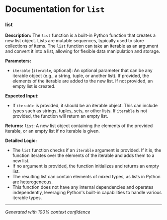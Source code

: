 # Documentation for `list`

### list

**Description:**
The `list` function is a built-in Python function that creates a new list object. Lists are mutable sequences, typically used to store collections of items. The `list` function can take an iterable as an argument and convert it into a list, allowing for flexible data manipulation and storage.

**Parameters:**
- `iterable` (`iterable`, optional): An optional parameter that can be any iterable object (e.g., a string, tuple, or another list). If provided, the elements of the iterable are added to the new list. If not provided, an empty list is created.

**Expected Input:**
- If `iterable` is provided, it should be an iterable object. This can include types such as strings, tuples, sets, or other lists. If `iterable` is not provided, the function will return an empty list.

**Returns:**
`list`: A new list object containing the elements of the provided iterable, or an empty list if no iterable is given.

**Detailed Logic:**
- The `list` function checks if an `iterable` argument is provided. If it is, the function iterates over the elements of the iterable and adds them to a new list.
- If no argument is provided, the function initializes and returns an empty list.
- The resulting list can contain elements of mixed types, as lists in Python are heterogeneous.
- This function does not have any internal dependencies and operates independently, leveraging Python's built-in capabilities to handle various iterable types.

---
*Generated with 100% context confidence*
